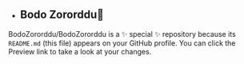 - ## Bodo Zororddu👋 
 

BodoZororddu/BodoZororddu is a ✨ special ✨ repository because its `README.md` (this file) appears on your GitHub profile.
You can click the Preview link to take a look at your changes.

